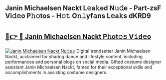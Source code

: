 ## Janin Michaelsen Nackt L𝚎a𝚔ed N𝚞𝚍e - Part-zsF Vi𝚍𝚎o P𝚑𝚘tos - H𝚘𝚝 O𝚗𝚕yf𝚊ns L𝚎a𝚔s dKRD9

# <h2><a href="http://kf2u76c.oniu.top/?m=Janin+Michaelsen+Nackt">🔗👉 🔴 Janin Michaelsen Nackt P𝚑ot𝚘𝚜 V𝚒d𝚎o</a></h2>

[![Janin Michaelsen Nackt Nu𝚍e𝚜](https://i.imgur.com/0qMVB7G.gif)](http://kf2u76c.oniu.top/?m=Janin+Michaelsen+Nackt)
Digital trendsetter Janin Michaelsen Nackt, acclaimed for sharing dance and lifestyle content, including performances and personal blogs on social media. Gifted costume designer assistant Janin Michaelsen Nackt, famed for their exceptional skills and accomplishments in assisting costume designers.  
